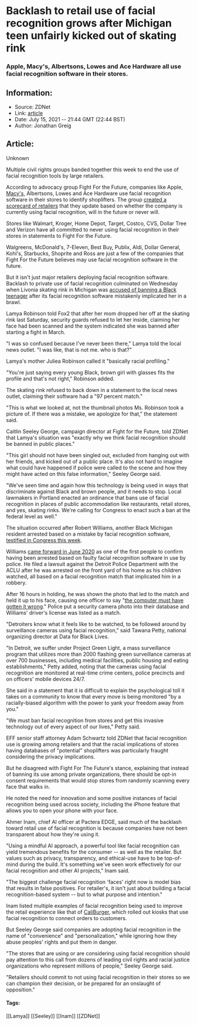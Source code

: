 # Backlash to retail use of facial recognition grows after Michigan teen unfairly kicked out of skating rink
### Apple, Macy's, Albertsons, Lowes and Ace Hardware all use facial recognition software in their stores.

## Information:
+ Source: ZDNet
+ Link: [article](https://www.zdnet.com/article/backlash-to-retail-use-of-facial-recognition-grows-after-michigan-teen-kicked-out-of-skating-rink-after-false-match/)
+ Date: July 15, 2021 -- 21:44 GMT (22:44 BST)
+ Author: Jonathan Greig


## Article:
Unknown

Multiple civil rights groups banded together this week to end the use of facial recognition tools by large retailers. 

According to advocacy group Fight For the Future, companies like Apple, [Macy's](https://www.chicagotribune.com/business/ct-biz-macys-lawsuit-clearview-facial-recognition-20200811-mstcyf7wufdjvbanpv6ehjtvni-story.html), Albertsons, Lowes and Ace Hardware use facial recognition software in their stores to identify shoplifters. The group [created a scorecard of retailers](https://www.banfacialrecognition.com/stores/#scorecard) that they update based on whether the company is currently using facial recognition, will in the future or never will.  

Stores like Walmart, Kroger, Home Depot, Target, Costco, CVS, Dollar Tree and Verizon have all committed to never using facial recognition in their stores in statements to Fight For the Future. 

Walgreens, McDonald's, 7-Eleven, Best Buy, Publix, Aldi, Dollar General, Kohl's, Starbucks, Shoprite and Ross are just a few of the companies that Fight For the Future believes may use facial recognition software in the future.

But it isn't just major retailers deploying facial recognition software. Backlash to private use of facial recognition culminated on Wednesday when Livonia skating rink in Michigan was [accused of banning a Black teenager](https://www.fox2detroit.com/news/teen-kicked-out-of-skating-rink-after-facial-recognition-camera-misidentified-her) after its facial recognition software mistakenly implicated her in a brawl. 

Lamya Robinson told Fox2 that after her mom dropped her off at the skating rink last Saturday, security guards refused to let her inside, claiming her face had been scanned and the system indicated she was banned after starting a fight in March.

"I was so confused because I've never been there," Lamya told the local news outlet. "I was like, that is not me. who is that?" 






Lamya's mother Juliea Robinson called it "basically racial profiling."

"You're just saying every young Black, brown girl with glasses fits the profile and that's not right," Robinson added. 

The skating rink refused to back down in a statement to the local news outlet, claiming their software had a "97 percent match." 

"This is what we looked at, not the thumbnail photos Ms. Robinson took a picture of. If there was a mistake, we apologize for that," the statement said. 

Caitlin Seeley George, campaign director at Fight for the Future, told ZDNet that Lamya's situation was "exactly why we think facial recognition should be banned in public places." 

"This girl should not have been singled out, excluded from hanging out with her friends, and kicked out of a public place. It's also not hard to imagine what could have happened if police were called to the scene and how they might have acted on this false information," Seeley George said. 

"We've seen time and again how this technology is being used in ways that discriminate against Black and brown people, and it needs to stop. Local lawmakers in Portland enacted an ordinance that bans use of facial recognition in places of public accommodation like restaurants, retail stores, and yes, skating rinks. We're calling for Congress to enact such a ban at the federal level as well."

The situation occurred after Robert Williams, another Black Michigan resident arrested based on a mistake by facial recognition software, [testified in Congress this week](https://twitter.com/TonyaJoRiley/status/1414737425335738369). 

Williams [came forward in June 2020](https://www.techrepublic.com/article/detroit-police-admit-to-first-facial-recognition-mistake-after-false-arrest/) as one of the first people to confirm having been arrested based on faulty facial recognition software in use by police. He filed a lawsuit against the Detroit Police Department with the ACLU after he was arrested on the front yard of his home as his children watched, all based on a facial recognition match that implicated him in a robbery. 

After 16 hours in holding, he was shown the photo that led to the match and held it up to his face, causing one officer to say "[the computer must have gotten it wrong](https://twitter.com/ACLU/status/1415778214006362112)." Police put a security camera photo into their database and Williams' driver's license was listed as a match. 

"Detroiters know what it feels like to be watched, to be followed around by surveillance cameras using facial recognition," said Tawana Petty, national organizing director at Data for Black Lives. 


"In Detroit, we suffer under Project Green Light, a mass surveillance program that utilizes more than 2000 flashing green surveillance cameras at over 700 businesses, including medical facilities, public housing and eating establishments," Petty added, noting that the cameras using facial recognition are monitored at real-time crime centers, police precincts and on officers' mobile devices 24/7. 

She said in a statement that it is difficult to explain the psychological toll it takes on a community to know that every move is being monitored "by a racially-biased algorithm with the power to yank your freedom away from you." 

"We must ban facial recognition from stores and get this invasive technology out of every aspect of our lives," Petty said. 

EFF senior staff attorney Adam Schwartz told ZDNet that facial recognition use is growing among retailers and that the racial implications of stores having databases of "potential" shoplifters was particularly fraught considering the privacy implications. 

But he disagreed with Fight For The Future's stance, explaining that instead of banning its use among private organizations, there should be opt-in consent requirements that would stop stores from randomly scanning every face that walks in. 

He noted the need for innovation and some positive instances of facial recognition being used across society, including the iPhone feature that allows you to open your phone with your face. 

Ahmer Inam, chief AI officer at Pactera EDGE, said much of the backlash toward retail use of facial recognition is because companies have not been transparent about how they're using it. 

"Using a mindful AI approach, a powerful tool like facial recognition can yield tremendous benefits for the consumer -- as well as the retailer. But values such as privacy, transparency, and ethical-use have to be top-of-mind during the build. It's something we've seen work effectively for our facial recognition and other AI projects," Inam said. 

"The biggest challenge facial recognition 'faces' right now is model bias that results in false positives. For retailer's, it isn't just about building a facial recognition-based system -- but to what purpose and intention." 

Inam listed multiple examples of facial recognition being used to improve the retail experience like that of [CaliBurger](https://www.zerone-consulting.com/how-retailers-benefit-from-in-store-facial-recognition/), which rolled out kiosks that use facial recognition to connect orders to customers. 

But Seeley George said companies are adopting facial recognition in the name of "convenience" and "personalization," while ignoring how they abuse peoples' rights and put them in danger. 

"The stores that are using or are considering using facial recognition should pay attention to this call from dozens of leading civil rights and racial justice organizations who represent millions of people," Seeley George said.

"Retailers should commit to not using facial recognition in their stores so we can champion their decision, or be prepared for an onslaught of opposition."





#### Tags:
[[Lamya]] [[Seeley]] [[Inam]] [[ZDNet]]
